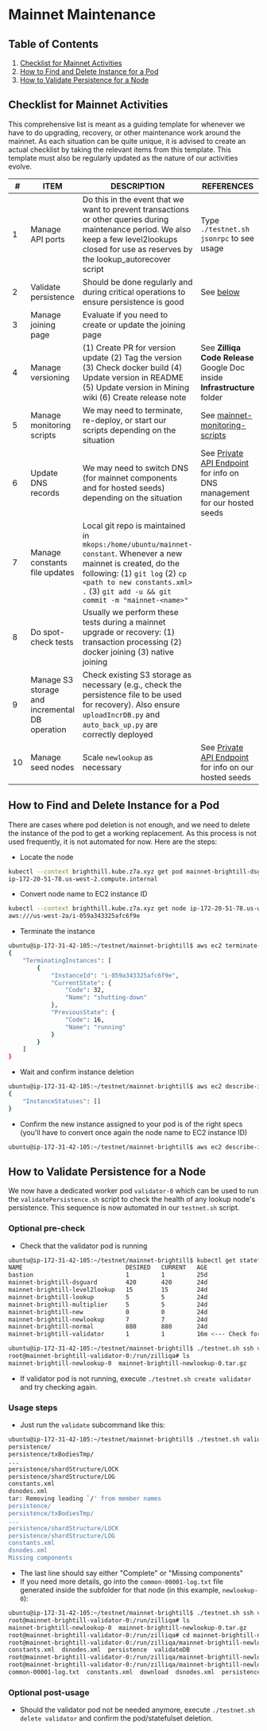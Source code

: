 # Mainnet Maintenance

## Table of Contents

1. [Checklist for Mainnet Activities](#checklist-for-mainnet-activities)
2. [How to Find and Delete Instance for a Pod](#how-to-find-and-delete-instance-for-a-pod)
3. [How to Validate Persistence for a Node](#how-to-validate-persistence-for-a-node)

## Checklist for Mainnet Activities

This comprehensive list is meant as a guiding template for whenever we have to do upgrading, recovery, or other maintenance work around the mainnet. As each situation can be quite unique, it is advised to create an actual checklist by taking the relevant items from this template. This template must also be regularly updated as the nature of our activities evolve.

| #  | ITEM                                           | DESCRIPTION                                                                                                                                                                                                                            | REFERENCES                                                                                        |
|----|------------------------------------------------|----------------------------------------------------------------------------------------------------------------------------------------------------------------------------------------------------------------------------------------|---------------------------------------------------------------------------------------------------|
| 1  | Manage API ports                               | Do this in the event that we want to prevent transactions or other queries during maintenance period. We also keep a few level2lookups closed for use as reserves by the lookup_autorecover script                                  | Type `./testnet.sh jsonrpc` to see usage                                                          |
| 2  | Validate persistence                           | Should be done regularly and during critical operations to ensure persistence is good                                                                                                                                                  | See [below](#validate-persistence)                                                                |
| 3  | Manage joining page                            | Evaluate if you need to create or update the joining page                                                                                                                                                                              |                                                                                                   |
| 4  | Manage versioning                              | (1) Create PR for version update (2) Tag the version (3) Check docker build (4) Update version in README (5) Update version in Mining wiki (6) Create release note                                                 | See **Zilliqa Code Release** Google Doc inside **Infrastructure** folder                          |
| 5  | Manage monitoring scripts                      | We may need to terminate, re-deploy, or start our scripts depending on the situation                                                                                                                                                   | See [mainnet-monitoring-scripts](#mainnet-monitoring-scripts)                                     |
| 6  | Update DNS records                             | We may need to switch DNS (for mainnet components and for hosted seeds) depending on the situation                                                                                                                                     | See [Private API Endpoint](#private-api-endpoint) for info on DNS management for our hosted seeds |
| 7  | Manage constants file updates                  | Local git repo is maintained in `mkops:/home/ubuntu/mainnet-constant`. Whenever a new mainnet is created, do the following: (1) `git log` (2) `cp <path to new constants.xml> .` (3) `git add -u && git commit -m "mainnet-<name>"` |                                                                                                   |
| 8  | Do spot-check tests                            | Usually we perform these tests during a mainnet upgrade or recovery: (1) transaction processing (2) docker joining (3) native joining                                                                                      |                                                                                                   |
| 9  | Manage S3 storage and incremental DB operation | Check existing S3 storage as necessary (e.g., check the persistence file to be used for recovery). Also ensure `uploadIncrDB.py` and `auto_back_up.py` are correctly deployed                                                       |                                                                                                   |
| 10 | Manage seed nodes                              | Scale `newlookup` as necessary                                                                                                                                                                                                         | See [Private API Endpoint](#private-api-endpoint) for info on our hosted seeds                    |

## How to Find and Delete Instance for a Pod

There are cases where pod deletion is not enough, and we need to delete the instance of the pod to get a working replacement. As this process is not used frequently, it is not automated for now. Here are the steps:

- Locate the node

```bash
kubectl --context brighthill.kube.z7a.xyz get pod mainnet-brightill-dsguard-90 -ojsonpath={..nodeName}
ip-172-20-51-78.us-west-2.compute.internal
```

- Convert node name to EC2 instance ID

```bash
kubectl --context brighthill.kube.z7a.xyz get node ip-172-20-51-78.us-west-2.compute.internal -ojsonpath={.spec.providerID}
aws:///us-west-2a/i-059a343325afc6f9e
```

- Terminate the instance

```bash
ubuntu@ip-172-31-42-105:~/testnet/mainnet-brightill$ aws ec2 terminate-instances --instance-ids i-059a343325afc6f9e --region us-west-2
{
    "TerminatingInstances": [
        {
            "InstanceId": "i-059a343325afc6f9e",
            "CurrentState": {
                "Code": 32,
                "Name": "shutting-down"
            },
            "PreviousState": {
                "Code": 16,
                "Name": "running"
            }
        }
    ]
}
```

- Wait and confirm instance deletion

```bash
ubuntu@ip-172-31-42-105:~/testnet/mainnet-brightill$ aws ec2 describe-instance-status --instance-ids i-059a343325afc6f9e --region us-west-2
{
    "InstanceStatuses": []
}
```

- Confirm the new instance assigned to your pod is of the right specs (you'll have to convert once again the node name to EC2 instance ID)

```bash
ubuntu@ip-172-31-42-105:~/testnet/mainnet-brightill$ aws ec2 describe-instances --instance-ids <new instance id> --region us-west-2
```

## How to Validate Persistence for a Node

We now have a dedicated worker pod `validator-0` which can be used to run the `validatePersistence.sh` script to check the health of any lookup node's persistence. This sequence is now automated in our `testnet.sh` script.

### Optional pre-check

- Check that the validator pod is running

```bash
ubuntu@ip-172-31-42-105:~/testnet/mainnet-brightill$ kubectl get statefulsets
NAME                             DESIRED   CURRENT   AGE
bastion                          1         1         25d
mainnet-brightill-dsguard        420       420       24d
mainnet-brightill-level2lookup   15        15        24d
mainnet-brightill-lookup         5         5         24d
mainnet-brightill-multiplier     5         5         24d
mainnet-brightill-new            0         0         24d
mainnet-brightill-newlookup      7         7         24d
mainnet-brightill-normal         880       880       24d
mainnet-brightill-validator      1         1         16m <--- Check for this statefulset

ubuntu@ip-172-31-42-105:~/testnet/mainnet-brightill$ ./testnet.sh ssh validator 0
root@mainnet-brightill-validator-0:/run/zilliqa# ls
mainnet-brightill-newlookup-0  mainnet-brightill-newlookup-0.tar.gz
```

- If validator pod is not running, execute `./testnet.sh create validator` and try checking again.

### Usage steps

- Just run the `validate` subcommand like this:

```bash
ubuntu@ip-172-31-42-105:~/testnet/mainnet-brightill$ ./testnet.sh validate newlookup 0
persistence/
persistence/txBodiesTmp/
...
persistence/shardStructure/LOCK
persistence/shardStructure/LOG
constants.xml
dsnodes.xml
tar: Removing leading `/' from member names
persistence/
persistence/txBodiesTmp/
...
persistence/shardStructure/LOCK
persistence/shardStructure/LOG
constants.xml
dsnodes.xml
Missing components
```

- The last line should say either "Complete" or "Missing components"
- If you need more details, go into the `common-00001-log.txt` file generated inside the subfolder for that node (in this example, `newlookup-0`):

```bash
ubuntu@ip-172-31-42-105:~/testnet/mainnet-brightill$ ./testnet.sh ssh validator 0
root@mainnet-brightill-validator-0:/run/zilliqa# ls
mainnet-brightill-newlookup-0  mainnet-brightill-newlookup-0.tar.gz
root@mainnet-brightill-validator-0:/run/zilliqa# cd mainnet-brightill-newlookup-0
root@mainnet-brightill-validator-0:/run/zilliqa/mainnet-brightill-newlookup-0# ls
constants.xml  dsnodes.xml  persistence  validateDB
root@mainnet-brightill-validator-0:/run/zilliqa/mainnet-brightill-newlookup-0# cd validateDB/
root@mainnet-brightill-validator-0:/run/zilliqa/mainnet-brightill-newlookup-0/validateDB# ls
common-00001-log.txt  constants.xml  download  dsnodes.xml  persistence
```

### Optional post-usage

- Should the validator pod not be needed anymore, execute `./testnet.sh delete validator` and confirm the pod/statefulset deletion.
